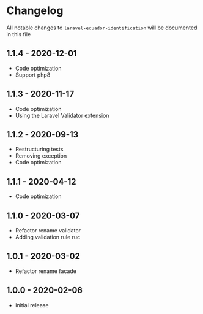# Changelog

All notable changes to `laravel-ecuador-identification` will be documented in this file

## 1.1.4 - 2020-12-01
- Code optimization
- Support php8

## 1.1.3 - 2020-11-17
- Code optimization
- Using the Laravel Validator extension

## 1.1.2 - 2020-09-13
- Restructuring tests
- Removing exception
- Code optimization

## 1.1.1 - 2020-04-12
- Code optimization

## 1.1.0 - 2020-03-07
- Refactor rename validator
- Adding validation rule ruc

## 1.0.1 - 2020-03-02
- Refactor rename facade

## 1.0.0 - 2020-02-06
- initial release
